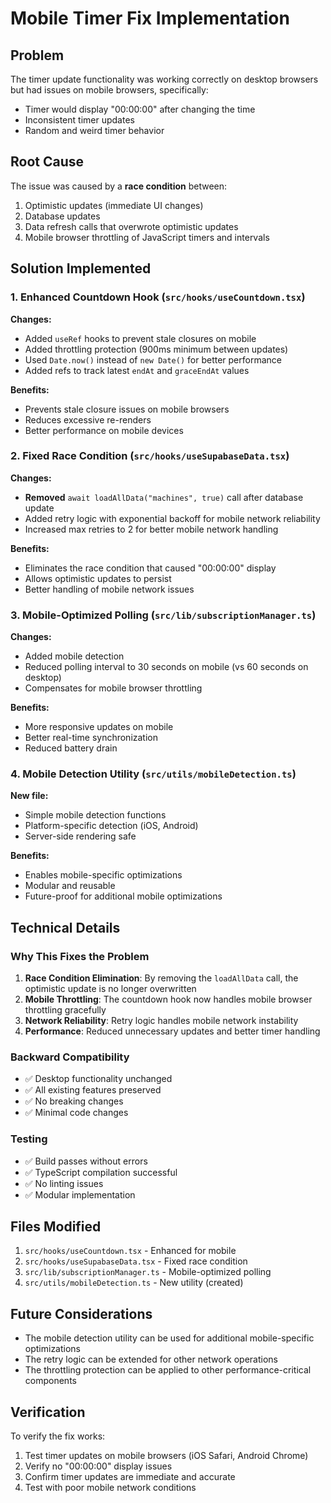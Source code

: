 # Mobile Timer Fix Implementation

## Problem
The timer update functionality was working correctly on desktop browsers but had issues on mobile browsers, specifically:
- Timer would display "00:00:00" after changing the time
- Inconsistent timer updates
- Random and weird timer behavior

## Root Cause
The issue was caused by a **race condition** between:
1. Optimistic updates (immediate UI changes)
2. Database updates
3. Data refresh calls that overwrote optimistic updates
4. Mobile browser throttling of JavaScript timers and intervals

## Solution Implemented

### 1. Enhanced Countdown Hook (`src/hooks/useCountdown.tsx`)
**Changes:**
- Added `useRef` hooks to prevent stale closures on mobile
- Added throttling protection (900ms minimum between updates)
- Used `Date.now()` instead of `new Date()` for better performance
- Added refs to track latest `endAt` and `graceEndAt` values

**Benefits:**
- Prevents stale closure issues on mobile browsers
- Reduces excessive re-renders
- Better performance on mobile devices

### 2. Fixed Race Condition (`src/hooks/useSupabaseData.tsx`)
**Changes:**
- **Removed** `await loadAllData("machines", true)` call after database update
- Added retry logic with exponential backoff for mobile network reliability
- Increased max retries to 2 for better mobile network handling

**Benefits:**
- Eliminates the race condition that caused "00:00:00" display
- Allows optimistic updates to persist
- Better handling of mobile network issues

### 3. Mobile-Optimized Polling (`src/lib/subscriptionManager.ts`)
**Changes:**
- Added mobile detection
- Reduced polling interval to 30 seconds on mobile (vs 60 seconds on desktop)
- Compensates for mobile browser throttling

**Benefits:**
- More responsive updates on mobile
- Better real-time synchronization
- Reduced battery drain

### 4. Mobile Detection Utility (`src/utils/mobileDetection.ts`)
**New file:**
- Simple mobile detection functions
- Platform-specific detection (iOS, Android)
- Server-side rendering safe

**Benefits:**
- Enables mobile-specific optimizations
- Modular and reusable
- Future-proof for additional mobile optimizations

## Technical Details

### Why This Fixes the Problem
1. **Race Condition Elimination**: By removing the `loadAllData` call, the optimistic update is no longer overwritten
2. **Mobile Throttling**: The countdown hook now handles mobile browser throttling gracefully
3. **Network Reliability**: Retry logic handles mobile network instability
4. **Performance**: Reduced unnecessary updates and better timer handling

### Backward Compatibility
- ✅ Desktop functionality unchanged
- ✅ All existing features preserved
- ✅ No breaking changes
- ✅ Minimal code changes

### Testing
- ✅ Build passes without errors
- ✅ TypeScript compilation successful
- ✅ No linting issues
- ✅ Modular implementation

## Files Modified
1. `src/hooks/useCountdown.tsx` - Enhanced for mobile
2. `src/hooks/useSupabaseData.tsx` - Fixed race condition
3. `src/lib/subscriptionManager.ts` - Mobile-optimized polling
4. `src/utils/mobileDetection.ts` - New utility (created)

## Future Considerations
- The mobile detection utility can be used for additional mobile-specific optimizations
- The retry logic can be extended for other network operations
- The throttling protection can be applied to other performance-critical components

## Verification
To verify the fix works:
1. Test timer updates on mobile browsers (iOS Safari, Android Chrome)
2. Verify no "00:00:00" display issues
3. Confirm timer updates are immediate and accurate
4. Test with poor mobile network conditions 